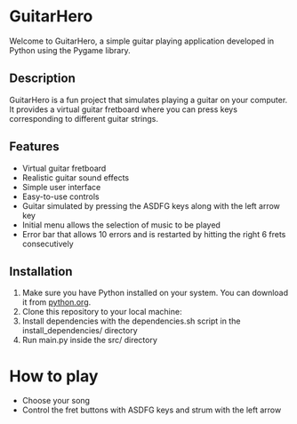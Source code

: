 # GuitarHero

Welcome to GuitarHero, a simple guitar playing application developed in Python using the Pygame library.

## Description

GuitarHero is a fun project that simulates playing a guitar on your computer. It provides a virtual guitar fretboard where you can press keys corresponding to different guitar strings.

## Features

- Virtual guitar fretboard
- Realistic guitar sound effects
- Simple user interface
- Easy-to-use controls
- Guitar simulated by pressing the ASDFG keys along with the left arrow key
- Initial menu allows the selection of music to be played
- Error bar that allows 10 errors and is restarted by hitting the right 6 frets consecutively

## Installation

1. Make sure you have Python installed on your system. You can download it from [python.org](https://www.python.org/downloads/).
2. Clone this repository to your local machine:
3. Install dependencies with the dependencies.sh script in the install_dependencies/ directory
4. Run main.py inside the src/ directory

# How to play

- Choose your song
- Control the fret buttons with ASDFG keys and strum with the left arrow
